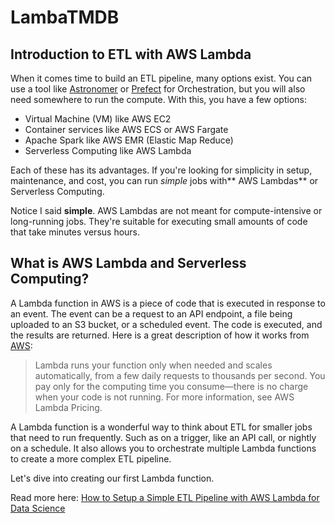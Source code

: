 # LambaTMDB
 
## Introduction to ETL with AWS Lambda

When it comes time to build an ETL pipeline, many options exist. You can use a tool like [Astronomer]({filename}astrointro.md) or [Prefect](http://prefect.io) for Orchestration, but you will also need somewhere to run the compute. With this, you have a few options:

* Virtual Machine (VM) like AWS EC2
* Container services like AWS ECS or AWS Fargate
* Apache Spark like AWS EMR (Elastic Map Reduce)
* Serverless Computing like AWS Lambda

Each of these has its advantages. If you're looking for simplicity in setup, maintenance, and cost, you can run *simple* jobs with** AWS Lambdas** or Serverless Computing.

Notice I said **simple**. AWS Lambdas are not meant for compute-intensive or long-running jobs. They're suitable for executing small amounts of code that take minutes versus hours.

## What is AWS Lambda and Serverless Computing?

A Lambda function in AWS is a piece of code that is executed in response to an event. The event can be a request to an API endpoint, a file being uploaded to an S3 bucket, or a scheduled event. The code is executed, and the results are returned. Here is a great description of how it works from [AWS](https://docs.aws.amazon.com/lambda/latest/dg/welcome.html):

>Lambda runs your function only when needed and scales automatically, from a few daily requests to thousands per second. You pay only for the computing time you consume—there is no charge when your code is not running. For more information, see AWS Lambda Pricing.

A Lambda function is a wonderful way to think about ETL for smaller jobs that need to run frequently. Such as on a trigger, like an API call, or nightly on a schedule. It also allows you to orchestrate multiple Lambda functions to create a more complex ETL pipeline.

Let's dive into creating our first Lambda function.

Read more here: [How to Setup a Simple ETL Pipeline with AWS Lambda for Data Science](https://www.dataknowsall.com/lambdaetl.html)